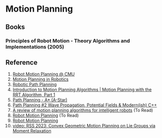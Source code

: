 # Motion Planning

## Books

### Principles of Robot Motion - Theory Algorithms and Implementations (2005)


## Reference
1. [Robot Motion Planning @ CMU](https://www.cs.cmu.edu/afs/cs/academic/class/15381-s07/www/slides/020807motion.pdf)
2. [Motion Planning in Robotics](https://cs.stanford.edu/people/eroberts/courses/soco/projects/1998-99/robotics/basicmotion.html)
3. [Robotic Path Planning](https://fab.cba.mit.edu/classes/865.21/topics/path_planning/robotic.html)
4. [Introduction to Motion Planning Algorithms | Motion Planning with the RRT Algorithm, Part 1](https://www.youtube.com/watch?v=-fePRPyeKnc)
5. [Path Planning - A* (A-Star)](https://www.youtube.com/watch?v=icZj67PTFhc)
6. [Path Planning #2 Wave Propagation, Potential Fields & Modern(ish) C++](https://www.youtube.com/watch?v=0ihciMKlcP8)
7. [A review of motion planning algorithms for intelligent robots](https://link.springer.com/article/10.1007/s10845-021-01867-z) (To Read)
8. [Robot Motion Planning](http://ais.informatik.uni-freiburg.de/teaching/ss11/robotics/slides/18-robot-motion-planning.pdf) (To Read)
9. [Robot Motion Planning](https://resources.mpi-inf.mpg.de/departments/d1/teaching/ss10/Seminar_CGGC/Slides/06_Bazhenova_RMP.pdf)
10. [video: RSS 2023: Convex Geometric Motion Planning on Lie Groups via Moment Relaxation
](https://www.youtube.com/watch?v=othZX-T-r5A)
